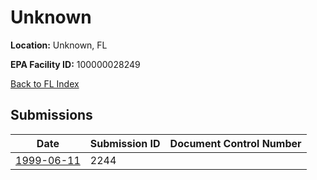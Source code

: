# Unknown

**Location:** Unknown, FL

**EPA Facility ID:** 100000028249

[Back to FL Index](../../index.md)

## Submissions

| Date | Submission ID | Document Control Number |
|------|--------------|-------------------------|
| [1999-06-11](submissions/2244.md) | 2244 |  |
